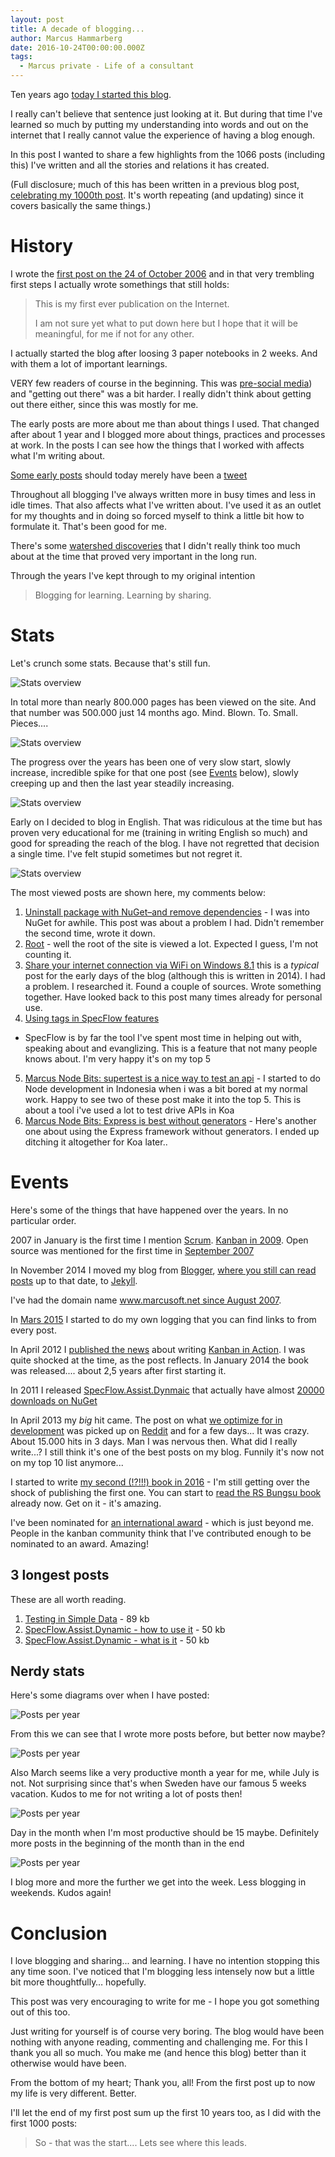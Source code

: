 ```yaml
---
layout: post
title: A decade of blogging...
author: Marcus Hammarberg
date: 2016-10-24T00:00:00.000Z
tags:
  - Marcus private - Life of a consultant
---
```


Ten years ago [today I started this blog](/2006/10/marcus-on-net.html).

I really can't believe that sentence just looking at it. But during that time I've learned so much by putting my understanding into words and out on the internet that I really cannot value the experience of having a blog enough.

In this post I wanted to share a few highlights from the 1066 posts (including this) I've written and all the stories and relations it has created.

<!-- excerpt-end -->

(Full disclosure; much of this has been written in a previous blog post, [celebrating my 1000th post](/2015/08/1000.html). It's worth repeating (and updating) since it covers basically the same things.)

# History

I wrote the [first post on the 24 of October 2006](/2006/10/marcus-on-net.html) and in that very trembling first steps I actually wrote somethings that still holds:

<blockquote>
    <p>This is my first ever publication on the Internet.</p>
    <p>I am not sure yet what to put down here but I hope that it will be meaningful, for me if not for any other.</p>
</blockquote>

I actually started the blog after loosing 3 paper notebooks in 2 weeks. And with them a lot of important learnings.

VERY few readers of course in the beginning. This was [pre-social media](http://www.twitter.com/marcusoftnet)) and "getting out there" was a bit harder. I really didn't think about getting out there either, since this was mostly for me.

The early posts are more about me than about things I used. That changed after about 1 year and I blogged more about things, practices and processes at work. In the posts I can see how the things that I worked with affects what I'm writing about.

[Some early posts](/2007/05/big-ad.html) should today merely have been a [tweet](http://twitter.com/marcusoftnet)

Throughout all blogging I've always written more in busy times and less in idle times. That also affects what I've written about. I've used it as an outlet for my thoughts and in doing so forced myself to think a little bit how to formulate it. That's been good for me.

There's some [watershed discoveries](/2007/04/tdd-how-is-it-done.html) that I didn't really think too much about at the time that proved very important in the long run.

Through the years I've kept through to my original intention

>Blogging for learning. Learning by sharing.

# Stats

Let's crunch some stats. Because that's still fun.

![Stats overview](/img/statsoverview_2016-10-24.png)

In total more than nearly 800.000 pages has been viewed on the site. And that number was 500.000 just 14 months ago. Mind. Blown. To. Small. Pieces....

![Stats overview](/img/pageviewsOverTheYears_20161024.png)

The progress over the years has been one of very slow start, slowly increase, incredible spike for that one post (see <a href="#events">Events</a> below), slowly creeping up and then the last year steadily increasing.

![Stats overview](/img/topcountries_20161024.png)

Early on I decided to blog in English. That was ridiculous at the time but has proven very educational for me (training in writing English so much) and good for spreading the reach of the blog. I have not regretted that decision a single time. I've felt stupid sometimes but not regret it.

![Stats overview](/img/mostViewedPosts_20161024.png)

The most viewed posts are shown here, my comments below:

1. [Uninstall package with NuGet–and remove dependencies](/2014/01/share-your-internet-connection-via-wifi.html) - I was into NuGet for awhile. This post was about a problem I had. Didn't remember the second time, wrote it down.
2. [Root](/) - well the root of the site is viewed a lot. Expected I guess, I'm not counting it.
3. [Share your internet connection via WiFi on Windows 8.1](/2014/01/share-your-internet-connection-via-wifi.html) this is a *typical* post for the early days of the blog (although this is written in 2014). I had a problem. I researched it. Found a couple of sources. Wrote something together. Have looked back to this post many times already for personal use.
4. [Using tags in SpecFlow features](/2010/12/using-tags-in-specflow-features.html)

- SpecFlow is by far the tool I've spent most time in helping out with, speaking about and evanglizing. This is a feature that not many people knows about. I'm very happy it's on my top 5

5. [Marcus Node Bits: supertest is a nice way to test an api](/2014/02/mnb-supertest.html) - I started to do Node development in Indonesia when i was a bit bored at my normal work. Happy to see two of these post make it into the top 5. This is about a tool i've used a lot to test drive APIs in Koa
6. [Marcus Node Bits: Express is best without generators](/2014/02/mnb-express.html) - Here's another one about using the Express framework without generators. I ended up ditching it altogether for Koa later..

# <a name="events"></a>Events

Here's some of the things that have happened over the years. In no particular order.

2007 in January is the first time I mention [Scrum](/2007/01/scrum-my-first-encounter.html). [Kanban in 2009](/2009/09/kanban-great-agile-tool.html). Open source was mentioned for the first time in [September 2007](/2007/09/tfs-build-watcher-finally.html)

In November 2014 I moved my blog from [Blogger](http://www.blogger.com), [where you still can read posts](http://marcushammarberg.blogspot.com/) up to that date, to [Jekyll](/2014/12/my-post-scaffolder-for-jekyll.html).

I've had the domain name [www.marcusoft.net since August 2007](/2007/08/new-url-httpwwwmarcusoftnet.html).

In [Mars 2015](/2015/03/why-i-built-page-logger-apparently.html) I started to do my own logging that you can find links to from every post.

In April 2012 I [published the news](/2012/04/im-writing-book-on-kanban.html) about writing [Kanban in Action](http://bit.ly/theKanbanBook). I was quite shocked at the time, as the post reflects. In January 2014 the book was released.... about 2,5 years after first starting it.

In 2011 I released [SpecFlow.Assist.Dynmaic](http://www.marcusoft.net/SpecFlow.Assist.Dynamic/) that actually have almost [20000 downloads on NuGet](https://www.nuget.org/packages/SpecFlow.Assist.Dynamic)

In April 2013 my *big* hit came. The post on what [we optimize for in development](/2013/04/WhatDoYouOptimizeFor.html) was picked up on [Reddit](http://www.reddit.com) and for a few days... It was crazy. About 15.000 hits in 3 days. Man I was nervous then. What did I really write...?
I still think it's one of the best posts on my blog.  Funnily it's now not on my top 10 list anymore...

I started to write [my second (!?!!!) book in 2016](http://www.marcusoft.net/2016/02/indonesia-agile-lean-its-a-new-book.html) - I'm still getting over the shock of publishing the first one. You can start to [read the RS Bungsu book](bit.ly/bungsustory) already now. Get on it - it's amazing.

I've been nominated for [an international award](http://www.marcusoft.net/2016/04/brickell-key-award-i-am-nominated.html) - which is just beyond me. People in the kanban community think that I've contributed enough to be nominated to an award. Amazing!

## 3 longest posts

These are all worth reading.

1. [Testing in Simple Data](/2011/10/simpledatathe-testing-story.html) - 89 kb
2. [SpecFlow.Assist.Dynamic - how to use it](/2011/11/specflowassistdynamichow-to-use-it.html) - 50 kb
3. [SpecFlow.Assist.Dynamic - what is it](/2011/10/specflowassistdynamicwhat-is-it.html) - 50 kb

## Nerdy stats

Here's some diagrams over when I have posted:

![Posts per year](/img/postsPerYear_20161024.png)

From this we can see that I wrote more posts before, but better now maybe?

![Posts per year](/img/postsPerMonth_20161024.png)

Also March seems like a very productive month a year for me, while July is not. Not surprising since that's when Sweden have our famous 5 weeks vacation. Kudos to me for not writing a lot of posts then!

![Posts per year](/img/postsPerDay_20161024.png)

Day in the month when I'm most productive should be 15 maybe. Definitely more posts in the beginning of the month than in the end

![Posts per year](/img/postsPerWeekDay_20161024.png)

I blog more and more the further we get into the week. Less blogging in weekends. Kudos again!

# Conclusion

I love blogging and sharing... and learning. I have no intention stopping this any time soon. I've noticed that I'm blogging less intensely now but a little bit more thoughtfully… hopefully.

This post was very encouraging to write for me - I hope you got something out of this too.

Just writing for yourself is of course very boring. The blog would have been nothing with anyone reading, commenting and challenging me. For this I thank you all so much. You make me (and hence this blog) better than it otherwise would have been.

From the bottom of my heart; Thank you, all! From the first post up to now my life is very different. Better.

I'll let the end of my first post sum up the first 10 years too, as I did with the first 1000 posts:

> So - that was the start.... Lets see where this leads.
